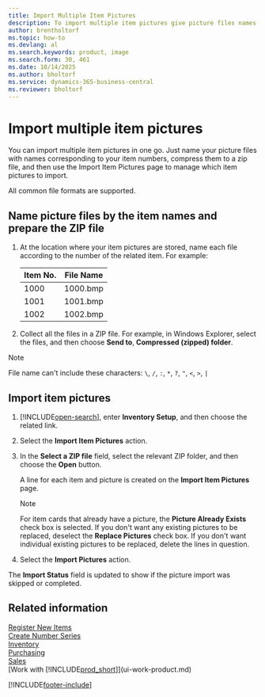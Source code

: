 ```yaml
---
title: Import Multiple Item Pictures
description: To import multiple item pictures give picture files names corresponding to item numbers, compress them to a ZIP file, and use the Import Item Pictures page.
author: brentholtorf
ms.topic: how-to
ms.devlang: al
ms.search.keywords: product, image
ms.search.form: 30, 461
ms.date: 10/14/2025
ms.author: bholtorf
ms.service: dynamics-365-business-central
ms.reviewer: bholtorf
---
```

# Import multiple item pictures

You can import multiple item pictures in one go. Just name your picture files with names corresponding to your item numbers, compress them to a zip file, and then use the Import Item Pictures page to manage which item pictures to import.

All common file formats are supported.

## Name picture files by the item names and prepare the ZIP file

1. At the location where your item pictures are stored, name each file according to the number of the related item. For example:

    |Item No.|File Name|
    |-|-|
    |1000|1000.bmp|
    |1001|1001.bmp|
    |1002|1002.bmp|

1. Collect all the files in a ZIP file. For example, in Windows Explorer, select the files, and then choose **Send to**, **Compressed (zipped) folder**.

> [!NOTE]
> File name can't include these characters: `\`, `/`, `:`, `*`, `?`, `"`, `<`, `>`, `|`

## Import item pictures

1. [!INCLUDE[open-search](includes/open-search.md)], enter **Inventory Setup**, and then choose the related link.
1. Select the **Import Item Pictures** action.
1. In the **Select a ZIP file** field, select the relevant ZIP folder, and then choose the **Open** button.

    A line for each item and picture is created on the **Import Item Pictures** page.

    > [!NOTE]
    > For item cards that already have a picture, the **Picture Already Exists** check box is selected. If you don't want any existing pictures to be replaced, deselect the **Replace Pictures** check box. If you don't want individual existing pictures to be replaced, delete the lines in question.

1. Select the **Import Pictures** action.

The **Import Status** field is updated to show if the picture import was skipped or completed.

## Related information

[Register New Items](inventory-how-register-new-items.md)  
[Create Number Series](ui-create-number-series.md)  
[Inventory](inventory-manage-inventory.md)  
[Purchasing](purchasing-manage-purchasing.md)  
[Sales](sales-manage-sales.md)  
[Work with [!INCLUDE[prod_short](includes/prod_short.md)]](ui-work-product.md)


[!INCLUDE[footer-include](includes/footer-banner.md)]
